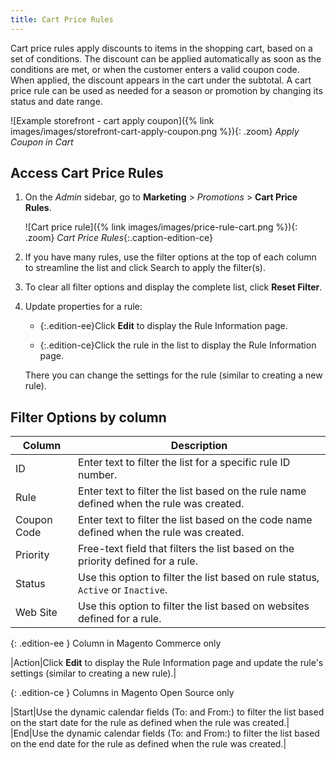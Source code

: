 ```yaml
---
title: Cart Price Rules
---
```


Cart price rules apply discounts to items in the shopping cart, based on a set of conditions. The discount can be applied automatically as soon as the conditions are met, or when the customer enters a valid coupon code. When applied, the discount appears in the cart under the subtotal. A cart price rule can be used as needed for a season or promotion by changing its status and date range.

![Example storefront - cart apply coupon]({% link images/images/storefront-cart-apply-coupon.png %}){: .zoom}
_Apply Coupon in Cart_

## Access Cart Price Rules

1. On the _Admin_ sidebar, go to **Marketing** > _Promotions_ > **Cart Price Rules**.

    ![Cart price rule]({% link images/images/price-rule-cart.png %}){: .zoom}
    _Cart Price Rules_{:.caption-edition-ce}

1. If you have many rules, use the filter options at the top of each column to streamline the list and click <span class="btn">Search</span> to apply the filter(s).

1. To clear all filter options and display the complete list, click **Reset Filter**.

1. Update properties for a rule:

    - {:.edition-ee}Click **Edit** to display the Rule Information page.

    - {:.edition-ce}Click the rule in the list to display the Rule Information page.

    There you can change the settings for the rule (similar to creating a new rule).

## Filter Options by column

|Column|Description|
|--- |--- |
|ID|Enter text to filter the list for a specific rule ID number.|
|Rule|Enter text to filter the list based on the rule name defined when the rule was created.|
|Coupon Code|Enter text to filter the list based on the code name defined when the rule was created.|
|Priority|Free-text field that filters the list based on the priority defined for a rule.|
|Status|Use this option to filter the list based on rule status, `Active` or `Inactive`.|
|Web Site|Use this option to filter the list based on websites defined for a rule.|

{: .edition-ee }
Column in Magento Commerce only

|Action|Click **Edit** to display the Rule Information page and update the rule's settings (similar to creating a new rule).|

{: .edition-ce }
Columns in Magento Open Source only

|Start|Use the dynamic calendar fields (To: and From:) to filter the list based on the start date for the rule as defined when the rule was created.|
|End|Use the dynamic calendar fields (To: and From:) to filter the list based on the end date for the rule as defined when the rule was created.|
